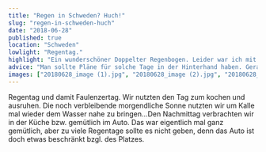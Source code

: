 ```yaml
---
title: "Regen in Schweden? Huch!"
slug: "regen-in-schweden-huch"
date: "2018-06-28"
published: true
location: "Schweden"
lowlight: "Regentag."
highlight: "Ein wunderschöner Doppelter Regenbogen. Leider war ich mit der Kamera aber zu langsam."
advice: "Man sollte Pläne für solche Tage in der Hinterhand haben. Gerade mit kleinen Kindern."
images: ["20180628_image (1).jpg", "20180628_image (2).jpg", "20180628_image (3).jpg", "20180628_image (4).jpg", "20180628_image (5).jpg"]
---
```


Regentag und damit Faulenzertag. Wir nutzten den Tag zum kochen und ausruhen. Die noch verbleibende morgendliche Sonne nutzten wir um Kalle mal wieder dem Wasser nahe zu bringen...Den Nachmittag verbrachten wir in der Küche bzw. gemütlich im Auto. Das war eigentlich mal ganz gemütlich, aber zu viele Regentage sollte es nicht geben, denn das Auto ist doch etwas beschränkt bzgl. des Platzes.